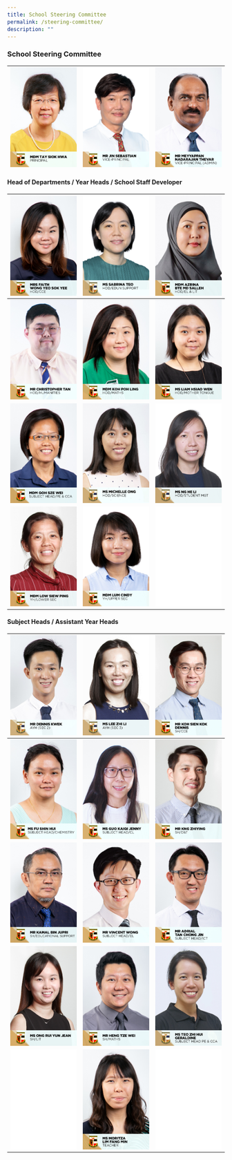 ```yaml
---
title: School Steering Committee
permalink: /steering-committee/
description: ""
---
```

### School Steering Committee 


|![](/images/School%20Steering%20Committee/Tay%20Siok%20Hwa.jpg)|![](/images/School%20Steering%20Committee/Jin%20Sebastian.jpg)|![](/images/School%20Steering%20Committee/Meyyappan%20Nadarajan%20Thevar.jpg)|
| -------- | -------- | -------- |

#### Head of Departments / Year Heads / School Staff Developer

|![](/images/School%20Steering%20Committee/Faith%20Wong%20Yeo%20Sok%20Yee.jpg)|![](/images/School%20Steering%20Committee/Teo%20Wei%20Ping%20Sabrina.jpg)|![](/images/School%20Steering%20Committee/Azrina%20Md%20Salleh.jpg)|
| -------- | -------- | -------- |
|![](/images/School%20Steering%20Committee/Christopher%20Tan%20Swan%20Kiat.jpg)|![](/images/School%20Steering%20Committee/Koh%20Poh%20Ling.jpg)|![](/images/School%20Steering%20Committee/Liam%20Hsiao%20Wen.jpg)|
|![](/images/School%20Steering%20Committee/Goh%20Sze%20Wei.jpg)|![](/images/School%20Steering%20Committee/Michelle%20Ong.jpg)|![](/images/School%20Steering%20Committee/Ng%20He%20Li.jpg)|
|![](/images/School%20Steering%20Committee/Low%20Siew%20Ping.jpg)|![](/images/School%20Steering%20Committee/Lum%20Cindy.jpg)|![](/images/KP_blank.jpg)|

#### Subject Heads / Assistant Year Heads

|![](/images/School%20Steering%20Committee/Kwek%20Cher%20Wei%20Dennis.jpg)|![](/images/School%20Steering%20Committee/Lee%20Zhi%20Li.jpg)|![](/images/School%20Steering%20Committee/Koh%20Sien%20Kok%20Dennis.jpg)|
| -------- | -------- | -------- |
|![](/images/School%20Steering%20Committee/Fu%20Shin%20Hui.jpg)|![](/images/School%20Steering%20Committee/Guo%20Kaiqi%20Jenny.jpg)|![](/images/School%20Steering%20Committee/Kng%20Zhiying.jpg)|
|![](/images/School%20Steering%20Committee/Kamal%20Jupri.jpg)|![](/images/School%20Steering%20Committee/Vincent%20Wong.jpg)|![](/images/School%20Steering%20Committee/Adrial%20Tan%20Chong%20Jin.jpg)|
|![](/images/School%20Steering%20Committee/Ong%20Rui%20Yun%20Jean.jpg)|![](/images/School%20Steering%20Committee/Heng%20Tze%20Wei.jpg)|![](/images/School%20Steering%20Committee/Teo%20Zhi%20Hui%20Geraldine.jpg)|
|![](/images/KP_blank.jpg)|![](/images/School%20Steering%20Committee/Moritza%20Lim%20Fang%20Min.jpg)|![](/images/KP_blank.jpg)|